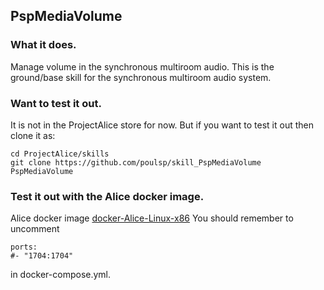 ## PspMediaVolume

### What it does.
Manage volume in the synchronous multiroom audio.
This is the ground/base skill for the synchronous multiroom audio system.

### Want to test it out.
It is not in the ProjectAlice store for now.
But if you want to test it out then clone it as:
```
cd ProjectAlice/skills
git clone https://github.com/poulsp/skill_PspMediaVolume PspMediaVolume
```
### Test it out with the Alice docker image.
Alice docker image [docker-Alice-Linux-x86](https://github.com/poulsp/docker-Alice-Linux-x86.git)
You should remember to uncomment
```
ports:
#- "1704:1704"
```
in docker-compose.yml.
